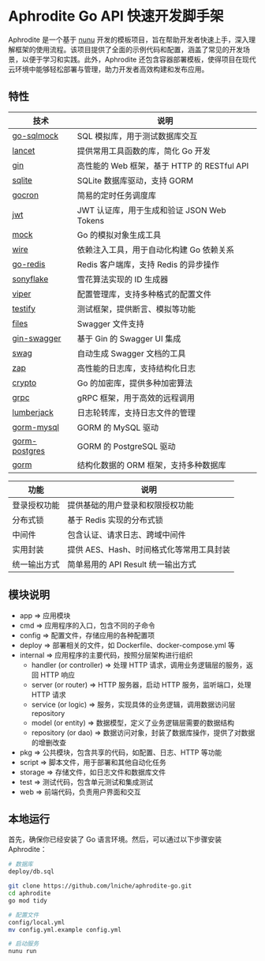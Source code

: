 # Aphrodite Go API 快速开发脚手架

Aphrodite 是一个基于 [nunu](https://github.com/go-nunu/nunu) 开发的模板项目，旨在帮助开发者快速上手，深入理解框架的使用流程。该项目提供了全面的示例代码和配置，涵盖了常见的开发场景，以便于学习和实践。此外，Aphrodite 还包含容器部署模板，使得项目在现代云环境中能够轻松部署与管理，助力开发者高效构建和发布应用。

## 特性

| 技术                                | 说明                                         |
|-------------------------------------|--------------------------------------------|
| [go-sqlmock](https://github.com/DATA-DOG/go-sqlmock)       | SQL 模拟库，用于测试数据库交互                      |
| [lancet](https://github.com/duke-git/lancet/v2)             | 提供常用工具函数的库，简化 Go 开发                  |
| [gin](https://github.com/gin-gonic/gin)                     | 高性能的 Web 框架，基于 HTTP 的 RESTful API       |
| [sqlite](https://github.com/glebarez/sqlite)               | SQLite 数据库驱动，支持 GORM                     |
| [gocron](https://github.com/go-co-op/gocron)               | 简易的定时任务调度库                             |
| [jwt](https://github.com/golang-jwt/jwt/v5)                 | JWT 认证库，用于生成和验证 JSON Web Tokens      |
| [mock](https://github.com/golang/mock)                      | Go 的模拟对象生成工具                            |
| [wire](https://github.com/google/wire)                      | 依赖注入工具，用于自动化构建 Go 依赖关系           |
| [go-redis](https://github.com/redis/go-redis/v9)           | Redis 客户端库，支持 Redis 的异步操作             |
| [sonyflake](https://github.com/sony/sonyflake)              | 雪花算法实现的 ID 生成器                          |
| [viper](https://github.com/spf13/viper)                     | 配置管理库，支持多种格式的配置文件                |
| [testify](https://github.com/stretchr/testify)               | 测试框架，提供断言、模拟等功能                     |
| [files](https://github.com/swaggo/files)                    | Swagger 文件支持                                |
| [gin-swagger](https://github.com/swaggo/gin-swagger)       | 基于 Gin 的 Swagger UI 集成                       |
| [swag](https://github.com/swaggo/swag)                      | 自动生成 Swagger 文档的工具                      |
| [zap](https://github.com/uber-go/zap)                       | 高性能的日志库，支持结构化日志                    |
| [crypto](https://golang.org/x/crypto)                       | Go 的加密库，提供多种加密算法                     |
| [grpc](https://google.golang.org/grpc)                      | gRPC 框架，用于高效的远程调用                      |
| [lumberjack](https://gopkg.in/natefinch/lumberjack.v2)     | 日志轮转库，支持日志文件的管理                    |
| [gorm-mysql](https://gorm.io/driver/mysql)                  | GORM 的 MySQL 驱动                             |
| [gorm-postgres](https://gorm.io/driver/postgres)            | GORM 的 PostgreSQL 驱动                         |
| [gorm](https://gorm.io/gorm)                                 | 结构化数据的 ORM 框架，支持多种数据库              |

| 功能                  | 说明                                         |
|---------------------|--------------------------------------------|
| 登录授权功能        | 提供基础的用户登录和权限授权功能                    |
| 分布式锁            | 基于 Redis 实现的分布式锁                          |
| 中间件              | 包含认证、请求日志、跨域中间件                    |
| 实用封装            | 提供 AES、Hash、时间格式化等常用工具封装             |
| 统一输出方式        | 简单易用的 API Result 统一输出方式                  |

## 模块说明

- app => 应用模块
- cmd => 应用程序的入口，包含不同的子命令
- config => 配置文件，存储应用的各种配置项
- deploy => 部署相关的文件，如 Dockerfile、docker-compose.yml 等
- internal => 应用程序的主要代码，按照分层架构进行组织
  - handler (or controller) => 处理 HTTP 请求，调用业务逻辑层的服务，返回 HTTP 响应
  - server (or router) => HTTP 服务器，启动 HTTP 服务，监听端口，处理 HTTP 请求
  - service (or logic) => 服务，实现具体的业务逻辑，调用数据访问层 repository
  - model (or entity) => 数据模型，定义了业务逻辑层需要的数据结构
  - repository (or dao) => 数据访问对象，封装了数据库操作，提供了对数据的增删改查
- pkg => 公共模块，包含共享的代码，如配置、日志、HTTP 等功能
- script => 脚本文件，用于部署和其他自动化任务
- storage => 存储文件，如日志文件和数据库文件
- test => 测试代码，包含单元测试和集成测试
- web => 前端代码，负责用户界面和交互

## 本地运行

首先，确保你已经安装了 Go 语言环境。然后，可以通过以下步骤安装 Aphrodite：

```bash
# 数据库
deploy/db.sql

git clone https://github.com/lniche/aphrodite-go.git
cd aphrodite
go mod tidy

# 配置文件
config/local.yml
mv config.yml.example config.yml

# 启动服务
nunu run
```